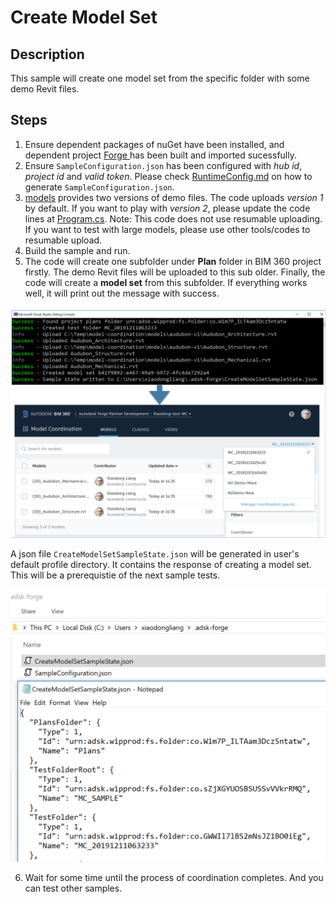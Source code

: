 # Create Model Set

## Description
This sample will create one model set from the specific folder with some demo Revit files. 

## Steps
1. Ensure dependent packages of nuGet have been installed, and dependent project [Forge ](../samples/auxiliary/Forge) has been built and imported sucessfully. 
2. Ensure ` SampleConfiguration.json ` has been configured with _hub id_, _project id_ and _valid token_. Please check [RuntimeConfig.md](../RuntimeConfig.md) on how to generate ` SampleConfiguration.json `.
3. [models](../models) provides two versions of demo files. The code uploads _version 1_ by default. If you want to play with _version 2_, please update the code lines at [Program.cs](../samples/2.%20CreateModelSetSample/Program.cs#L96-L111).
Note: This code does not use resumable uploading. If you want to test with large models, please use other tools/codes to resumable upload.
4. Build the sample and run.
5. The code will create one subfolder under **Plan** folder in BIM 360 project firstly. The demo Revit files will be uploaded to this sub older. Finally, the code will create a **model set** from this subfolder. If everything works well, it will print out the message with success.

  <p align="center"><img src="./images/createms.png" width="800"></p>   

A json file ` CreateModelSetSampleState.json ` will be generated in user's default profile directory. It contains the response of creating a model set. This will be a prerequistie of the next sample tests.

  <p align="center"><img src="./images/createms_state.png" width="600"></p>   

6. Wait for some time until the process of coordination completes. And you can test other samples.
